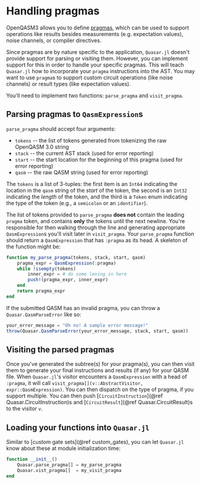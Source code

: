 # Handling pragmas

OpenQASM3 allows you to define [pragmas](https://openqasm.com/language/directives.html#pragmas), which can be used to
support operations like results besides measurements (e.g. expectation values), noise channels, or compiler directives.

Since pragmas are by nature specific to the application, `Quasar.jl` doesn't provide support for parsing or visiting them.
However, you can implement support for this in order to handle your specific pragmas. This will
teach `Quasar.jl` how to incorporate your `pragma` instructions into the AST. You may want to use `pragma`s to support custom circuit operations (like noise channels) or result types (like expectation values).

You'll need to implement two functions: `parse_pragma` and `visit_pragma`.

## Parsing pragmas to `QasmExpression`s

`parse_pragma` should accept four arguments:

- `tokens` -- the list of tokens generated from tokenizing the raw OpenQASM 3.0 string
- `stack` -- the current AST stack (used for error reporting)
- `start` -- the start location for the beginning of this pragma (used for error reporting)
- `qasm` -- the raw QASM string (used for error reporting)

The `tokens` is a list of 3-tuples: the first item is an `Int64` indicating the location in the `qasm` string of the *start* of the token, the second is an `Int32` indicating the *length* of the token, and the third is a `Token` enum indicating the type of the token (e.g., a `semicolon` or an `identifier`).

The list of tokens provided to `parse_pragma` **does not** contain the leading `pragma` token, and contains **only** the tokens until the next newline. You're responsible for then walking through the line and generating appropriate `QasmExpression`s you'll visit later in `visit_pragma`. Your `parse_pragma` function should return a `QasmExpression` that has `:pragma` as its head. A skeleton of the function might be:

```julia
function my_parse_pragma(tokens, stack, start, qasm)
    pragma_expr = QasmExpression(:pragma)
    while !isempty(tokens)
        inner_expr = # do some lexing in here
        push!(pragma_expr, inner_expr)
    end
    return pragma_expr
end
```

If the submitted QASM has an invalid pragma, you can throw a `Quasar.QasmParseError` like so:

```julia
your_error_message = "Oh no! A sample error message!"
throw(Quasar.QasmParseError(your_error_message, stack, start, qasm))
```

## Visiting the parsed pragmas

Once you've generated the subtree(s) for your pragma(s), you can then visit them to generate your final instructions and results (if any) for your QASM file. When `Quasar.jl`'s visitor encounters a `QasmExpression` with a head of `:pragma`, it will call `visit_pragma[](v::AbstractVisitor, expr::QasmExpression)`. You can then dispatch on the type of pragma, if you support multiple. You can then push [`CircuitInstruction`](@ref Quasar.CircuitInstruction)s and [`CircuitResult`](@ref Quasar.CircuitResult)s to the visitor `v`.

## Loading your functions into `Quasar.jl`

Similar to [custom gate sets](@ref custom_gates), you can
let `Quasar.jl` know about these at module initialization time:

```julia
function __init__()
    Quasar.parse_pragma[] = my_parse_pragma
    Quasar.vist_pragma[]  = my_visit_pragma
end
```


